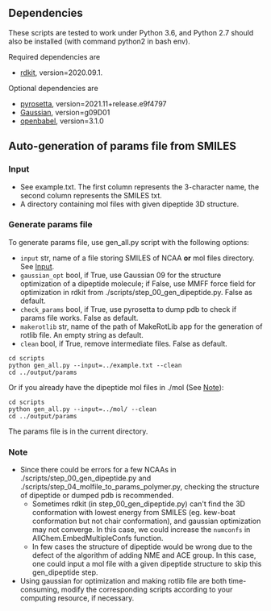 ## Dependencies

These scripts are tested to work under Python 3.6, and Python 2.7 should also be installed (with command python2 in bash env).

Required dependencies are 
-   [rdkit](https://rdkit.org/), version=2020.09.1.

Optional dependencies are 
-   [pyrosetta](https://www.pyrosetta.org/), version=2021.11+release.e9f4797
-   [Gaussian](http://gaussian.com/), version=g09D01
-   [openbabel](http://openbabel.org/), version=3.1.0

## Auto-generation of params file from SMILES

### Input
* See example.txt. The first column represents the 3-character name, the second column represents the SMILES txt.
* A directory containing mol files with given dipeptide 3D structure.

### Generate params file
To generate params file, use gen_all.py script with the following options:
* `input`             str, name of a file storing SMILES of NCAA **or** mol files directory. See [Input](###Input).
* `gaussian_opt`      bool, if True, use Gaussian 09 for the structure optimization of a dipeptide molecule; if False, use MMFF force field for optimization in rdkit from ./scripts/step_00_gen_dipeptide.py. False as default.
* `check_params`      bool, if True, use pyrosetta to dump pdb to check if params file works. False as default.
* `makerotlib`        str, name of the path of MakeRotLib app for the generation of rotlib file. An empty string as default.
* `clean`             bool, if True, remove intermediate files. False as default.

```
cd scripts
python gen_all.py --input=../example.txt --clean
cd ../output/params
```
Or if you already have the dipeptide mol files in ./mol (See [Note](###Note)):
```
cd scripts
python gen_all.py --input=../mol/ --clean
cd ../output/params
```
The params file is in the current directory.

### Note
- Since there could be errors for a few NCAAs in ./scripts/step_00_gen_dipeptide.py and ./scripts/step_04_molfile_to_params_polymer.py, checking the structure of dipeptide or dumped pdb is recommended.
    -   Sometimes rdkit (in step_00_gen_dipeptide.py) can't find the 3D conformation with lowest energy from SMILES (eg. kew-boat conformation but not chair conformation), and gaussian optimization may not converge. In this case, we could increase the `numconfs` in AllChem.EmbedMultipleConfs function.
    -   In few cases the structure of dipeptide would be wrong due to the defect of the algorithm of adding NME and ACE group. In this case, one could input a mol file with a given dipeptide structure to skip this gen_dipeptide step.
- Using gaussian for optimization and making rotlib file are both time-consuming, modify the corresponding scripts according to your computing resource, if necessary.
